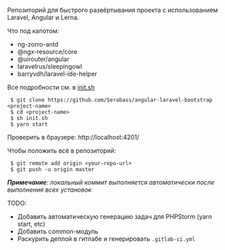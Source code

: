 Репозиторий для быстрого развёртывания проекта с использованием Laravel, Angular и Lerna.

Что под капотом:
 * ng-zorro-antd
 * @ngx-resource/core
 * @uirouter/angular
 * laravelrus/sleepingowl
 * barryvdh/laravel-ide-helper

Все подробности см. в [init.sh](/init.sh)

```
 $ git clone https://github.com/Serabass/angular-laravel-bootstrap <project-name>
 $ cd <project-name>
 $ sh init.sh
 $ yarn start
```

Проверить в браузере: http://localhost:4201/

Чтобы положить всё в репозиторий:
```
 $ git remote add origin <your-repo-url>
 $ git push -u origin master
```
_**Примечание**: локальный коммит выполняется автоматически после выполнения всех установок_

TODO:
* Добавить автоматическую генерацию задач для PHPStorm (yarn start, etc)
* Добавить common-модуль
* Раскурить деплой в гитлабе и генерировать `.gitlab-ci.yml`
